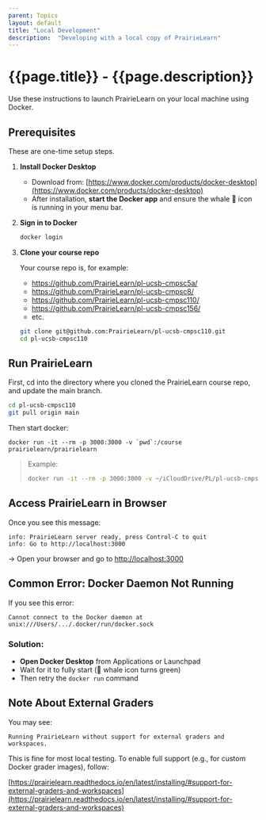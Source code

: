```yaml
---
parent: Topics
layout: default
title: "Local Development"
description:  "Developing with a local copy of PrairieLearn"
---
```


# {{page.title}} - {{page.description}}


Use these instructions to launch PrairieLearn on your local machine using Docker.

## Prerequisites 

These are one-time setup steps.

1. **Install Docker Desktop**
   - Download from: [https://www.docker.com/products/docker-desktop](https://www.docker.com/products/docker-desktop)
   - After installation, **start the Docker app** and ensure the whale 🐳 icon is running in your menu bar.

2. **Sign in to Docker**
   ```bash
   docker login
   ```

3. **Clone your course repo**

   Your course repo is, for example:
   * <https://github.com/PrairieLearn/pl-ucsb-cmpsc5a/>
   * <https://github.com/PrairieLearn/pl-ucsb-cmpsc8/>
   * <https://github.com/PrairieLearn/pl-ucsb-cmpsc110/>
   * <https://github.com/PrairieLearn/pl-ucsb-cmpsc156/>
   * etc.
     
   ```bash
   git clone git@github.com:PrairieLearn/pl-ucsb-cmpsc110.git
   cd pl-ucsb-cmpsc110
   ```


## Run PrairieLearn


First, cd into the directory where you cloned the PrairieLearn course repo,
and update the main branch.

```bash
cd pl-ucsb-cmpsc110
git pull origin main
```

Then start docker:
```
docker run -it --rm -p 3000:3000 -v `pwd`:/course prairielearn/prairielearn
```

> Example:
>
> ```bash
> docker run -it --rm -p 3000:3000 -v ~/iCloudDrive/PL/pl-ucsb-cmpsc5a:/course prairielearn/prairielearn
> ```

## Access PrairieLearn in Browser

Once you see this message:

```
info: PrairieLearn server ready, press Control-C to quit
info: Go to http://localhost:3000
```

→ Open your browser and go to [http://localhost:3000](http://localhost:3000)

## Common Error: Docker Daemon Not Running

If you see this error:

```
Cannot connect to the Docker daemon at unix:///Users/.../.docker/run/docker.sock
```

### Solution:
- **Open Docker Desktop** from Applications or Launchpad
- Wait for it to fully start (🐳 whale icon turns green)
- Then retry the `docker run` command


## Note About External Graders

You may see:

```
Running PrairieLearn without support for external graders and workspaces.
```

This is fine for most local testing. To enable full support (e.g., for custom Docker grader images), follow:

[https://prairielearn.readthedocs.io/en/latest/installing/#support-for-external-graders-and-workspaces](https://prairielearn.readthedocs.io/en/latest/installing/#support-for-external-graders-and-workspaces)
